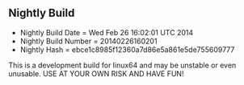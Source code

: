 
Nightly Build
------------------------------

* Nightly Build Date = Wed Feb 26 16:02:01 UTC 2014
* Nightly Build Number = 20140226160201
* Nightly Hash = ebce1c8985f12360a7d86e5a861e5de755609777

This is a development build for linux64 and may be unstable or even unusable.
USE AT YOUR OWN RISK AND HAVE FUN!

